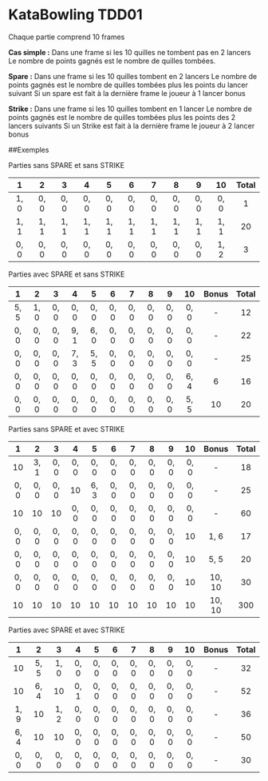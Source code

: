 # KataBowling TDD01

Chaque partie comprend 10 frames

**Cas simple :** Dans une frame si les 10 quilles ne tombent pas en 2 lancers 
Le nombre de points gagnés est le nombre de quilles tombées. 

**Spare :** Dans une frame si les 10 quilles tombent en 2 lancers
Le nombre de points gagnés est le nombre de quilles tombées plus les points du lancer suivant
Si un spare est fait à la dernière frame le joueur à 1 lancer bonus

**Strike :** Dans une frame si les 10 quilles tombent en 1 lancer
Le nombre de points gagnés est le nombre de quilles tombées plus les points des 2 lancers suivants
Si un Strike est fait à la dernière frame le joueur à 2 lancer bonus

##Exemples

Parties sans SPARE et sans STRIKE

| 1   | 2    | 3    | 4    | 5    | 6    | 7    | 8    | 9    | 10   | Total
|:----:|:----:|:----:|:----:|:----:|:----:|:----:|:----:|:----:|:----:|:----:
| 1, 0 | 0, 0 | 0, 0 | 0, 0 | 0, 0 | 0, 0 | 0, 0 | 0, 0 | 0, 0 | 0, 0 | 1  
| 1, 1 | 1, 1 | 1, 1 | 1, 1 | 1, 1 | 1, 1 | 1, 1 | 1, 1 | 1, 1 | 1, 1 | 20  
| 0, 0 | 0, 0 | 0, 0 | 0, 0 | 0, 0 | 0, 0 | 0, 0 | 0, 0 | 0, 0 | 1, 2 | 3


Parties avec SPARE et sans STRIKE

| 1    | 2    | 3    | 4    | 5    | 6    | 7    | 8    | 9    | 10   | Bonus | Total  
|:----:|:----:|:----:|:----:|:----:|:----:|:----:|:----:|:----:|:----:|:----: |:----:
| 5, 5 | 1, 0 | 0, 0 | 0, 0 | 0, 0 | 0, 0 | 0, 0 | 0, 0 | 0, 0 | 0, 0 | -     | 12  
| 0, 0 | 0, 0 | 0, 0 | 9, 1 | 6, 0 | 0, 0 | 0, 0 | 0, 0 | 0, 0 | 0, 0 | -     | 22  
| 0, 0 | 0, 0 | 0, 0 | 7, 3 | 5, 5 | 0, 0 | 0, 0 | 0, 0 | 0, 0 | 0, 0 | -     | 25  
| 0, 0 | 0, 0 | 0, 0 | 0, 0 | 0, 0 | 0, 0 | 0, 0 | 0, 0 | 0, 0 | 6, 4 | 6     | 16  
| 0, 0 | 0, 0 | 0, 0 | 0, 0 | 0, 0 | 0, 0 | 0, 0 | 0, 0 | 0, 0 | 5, 5 | 10    | 20  


Parties sans SPARE et avec STRIKE

| 1    | 2    | 3    | 4    | 5    | 6    | 7    | 8    | 9    | 10   | Bonus  | Total  
|:----:|:----:|:----:|:----:|:----:|:----:|:----:|:----:|:----:|:----:|:------:|:----:
| 10   | 3, 1 | 0, 0 | 0, 0 | 0, 0 | 0, 0 | 0, 0 | 0, 0 | 0, 0 | 0, 0 | -      | 18  
| 0, 0 | 0, 0 | 0, 0 |  10  | 6, 3 | 0, 0 | 0, 0 | 0, 0 | 0, 0 | 0, 0 | -      | 25  
|  10  |  10  |  10  | 0, 0 | 0, 0 | 0, 0 | 0, 0 | 0, 0 | 0, 0 | 0, 0 | -      | 60 
| 0, 0 | 0, 0 | 0, 0 | 0, 0 | 0, 0 | 0, 0 | 0, 0 | 0, 0 | 0, 0 |  10  | 1, 6   | 17  
| 0, 0 | 0, 0 | 0, 0 | 0, 0 | 0, 0 | 0, 0 | 0, 0 | 0, 0 | 0, 0 |  10  | 5, 5   | 20  
| 0, 0 | 0, 0 | 0, 0 | 0, 0 | 0, 0 | 0, 0 | 0, 0 | 0, 0 | 0, 0 |  10  | 10, 10 | 30 
|  10  |  10  |  10  |  10  |  10  |  10  |  10  |  10  |  10  |  10  | 10, 10 | 300 

 
 
Parties avec SPARE et avec STRIKE
 
| 1    | 2    | 3    | 4    | 5    | 6    | 7    | 8    | 9    | 10   | Bonus  | Total  
|:----:|:----:|:----:|:----:|:----:|:----:|:----:|:----:|:----:|:----:|:------:|:----:
| 10   | 5, 5 | 1, 0 | 0, 0 | 0, 0 | 0, 0 | 0, 0 | 0, 0 | 0, 0 | 0, 0 | -      | 32  
| 10   | 6, 4 |  10  | 0, 1 | 0, 0 | 0, 0 | 0, 0 | 0, 0 | 0, 0 | 0, 0 | -      | 52  
| 1, 9 |  10  | 1, 2 | 0, 0 | 0, 0 | 0, 0 | 0, 0 | 0, 0 | 0, 0 | 0, 0 | -      | 36  
| 6, 4 |  10  |  10  | 0, 0 | 0, 0 | 0, 0 | 0, 0 | 0, 0 | 0, 0 | 0, 0 | -      | 50  
| 0, 0 | 0, 0 | 0, 0 | 0, 0 | 0, 0 | 0, 0 | 0, 0 | 0, 0 | 0, 0 | 0, 0 | -      | 30 

